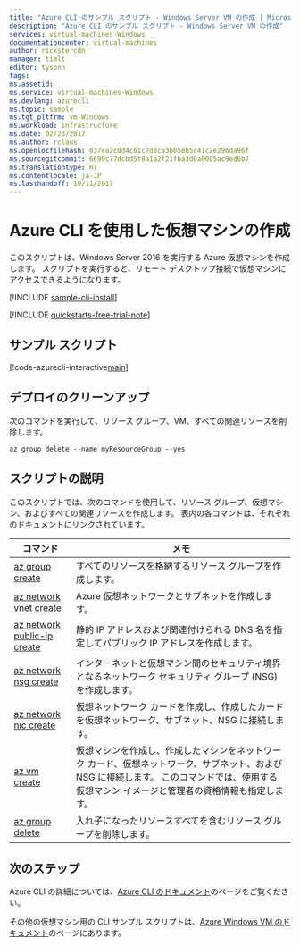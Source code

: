 ```yaml
---
title: "Azure CLI のサンプル スクリプト - Windows Server VM の作成 | Microsoft Docs"
description: "Azure CLI のサンプル スクリプト - Windows Server VM の作成"
services: virtual-machines-Windows
documentationcenter: virtual-machines
author: rickstercdn
manager: timlt
editor: tysonn
tags: 
ms.assetid: 
ms.service: virtual-machines-Windows
ms.devlang: azurecli
ms.topic: sample
ms.tgt_pltfrm: vm-Windows
ms.workload: infrastructure
ms.date: 02/23/2017
ms.author: rclaus
ms.openlocfilehash: 037ea2c0d4c61c7d8ca3b058b5c41c2e296da96f
ms.sourcegitcommit: 6699c77dcbd5f8a1a2f21fba3d0a0005ac9ed6b7
ms.translationtype: HT
ms.contentlocale: ja-JP
ms.lasthandoff: 10/11/2017
---
```

# <a name="create-a-virtual-machine-with-the-azure-cli"></a>Azure CLI を使用した仮想マシンの作成

このスクリプトは、Windows Server 2016 を実行する Azure 仮想マシンを作成します。 スクリプトを実行すると、リモート デスクトップ接続で仮想マシンにアクセスできるようになります。

[!INCLUDE [sample-cli-install](../../../includes/sample-cli-install.md)]

[!INCLUDE [quickstarts-free-trial-note](../../../includes/quickstarts-free-trial-note.md)]

## <a name="sample-script"></a>サンプル スクリプト

[!code-azurecli-interactive[main](../../../cli_scripts/virtual-machine/create-vm-detailed/create-windows-vm-detailed.sh "Quick Create VM")]

## <a name="clean-up-deployment"></a>デプロイのクリーンアップ 

次のコマンドを実行して、リソース グループ、VM、すべての関連リソースを削除します。

```azurecli-interactive 
az group delete --name myResourceGroup --yes
```

## <a name="script-explanation"></a>スクリプトの説明

このスクリプトでは、次のコマンドを使用して、リソース グループ、仮想マシン、およびすべての関連リソースを作成します。 表内の各コマンドは、それぞれのドキュメントにリンクされています。

| コマンド | メモ |
|---|---|
| [az group create](https://docs.microsoft.com/cli/azure/group#az_group_create) | すべてのリソースを格納するリソース グループを作成します。 |
| [az network vnet create](https://docs.microsoft.com/cli/azure/network/vnet#az_network_vnet_create) | Azure 仮想ネットワークとサブネットを作成します。 |
| [az network public-ip create](https://docs.microsoft.com/cli/azure/network/public-ip#az_network_public_ip_create) | 静的 IP アドレスおよび関連付けられる DNS 名を指定してパブリック IP アドレスを作成します。 |
| [az network nsg create](https://docs.microsoft.com/cli/azure/network/nsg#az_network_nsg_create) | インターネットと仮想マシン間のセキュリティ境界となるネットワーク セキュリティ グループ (NSG) を作成します。 |
| [az network nic create](https://docs.microsoft.com/cli/azure/network/nic#az_network_nic_create) | 仮想ネットワーク カードを作成し、作成したカードを仮想ネットワーク、サブネット、NSG に接続します。 |
| [az vm create](https://docs.microsoft.com/cli/azure/vm#az_vm_create) | 仮想マシンを作成し、作成したマシンをネットワーク カード、仮想ネットワーク、サブネット、およびNSG に接続します。 このコマンドでは、使用する仮想マシン イメージと管理者の資格情報も指定します。  |
| [az group delete](https://docs.microsoft.com/cli/azure/vm/extension#az_vm_extension_set) | 入れ子になったリソースすべてを含むリソース グループを削除します。 |

## <a name="next-steps"></a>次のステップ

Azure CLI の詳細については、[Azure CLI のドキュメント](https://docs.microsoft.com/cli/azure/overview)のページをご覧ください。

その他の仮想マシン用の CLI サンプル スクリプトは、[Azure Windows VM のドキュメント](../windows/cli-samples.md?toc=%2fazure%2fvirtual-machines%2fwindows%2ftoc.json)のページにあります。
